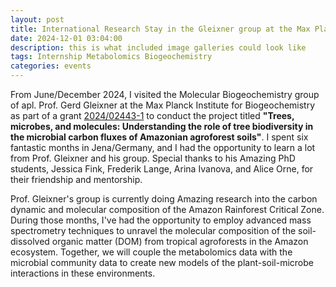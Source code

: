 ```yaml
---
layout: post
title: International Research Stay in the Gleixner group at the Max Planck Institute for Biogeochemistry
date: 2024-12-01 03:04:00
description: this is what included image galleries could look like
tags: Internship Metabolomics Biogeochemistry
categories: events
---
```


From June/December 2024, I visited the Molecular Biogeochemistry group of apl. Prof. Gerd Gleixner at the Max Planck Institute for Biogeochemistry as part of a grant [2024/02443-1](https://bv.fapesp.br/en/bolsas/217103/trees-microbes-and-molecules-understanding-the-role-of-tree-biodiversity-in-the-microbial-carbon-flu/) to conduct the project titled <b>"Trees, microbes, and molecules: Understanding the role of tree biodiversity in the microbial carbon fluxes of Amazonian agroforest soils"</b>. I spent six fantastic months in Jena/Germany, and I had the opportunity to learn a lot from Prof. Gleixner and his group. Special thanks to his Amazing PhD students, Jessica Fink, Frederik Lange, Arina Ivanova, and Alice Orne, for their friendship and mentorship.

Prof. Gleixner's group is currently doing Amazing research into the carbon dynamic and molecular composition of the Amazon Rainforest Critical Zone. During those months, I've had the opportunity to employ advanced mass spectrometry techniques to unravel the molecular composition of the soil-dissolved organic matter (DOM) from tropical agroforests in the Amazon ecosystem. Together, we will couple the metabolomics data with the microbial community data to create new models of the plant-soil-microbe interactions in these environments.
